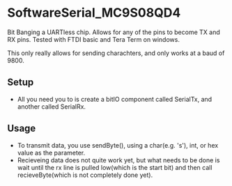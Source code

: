 # SoftwareSerial_MC9S08QD4
Bit Banging a UARTless chip. Allows for any of the pins to become TX and RX pins. Tested with FTDI basic and Tera Term on windows. 

This only really allows for sending charachters, and only works at a baud of 9800.

## Setup
- All you need you to is create a bitIO component called SerialTx, and another called SerialRx.

## Usage
- To transmit data, you use sendByte(), using a char(e.g. 's'), int, or hex value as the parameter.
- Recieveing data does not quite work yet, but what needs to be done is wait until the rx line is pulled low(which is the start bit) and then call recieveByte(which is not completely done yet).
